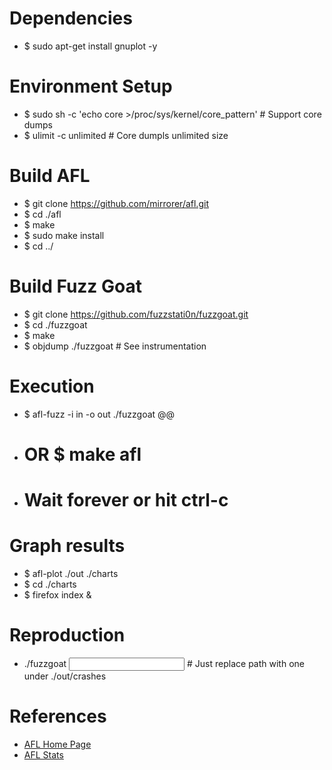 # Dependencies
* $ sudo apt-get install gnuplot -y

# Environment Setup
* $ sudo sh -c 'echo core >/proc/sys/kernel/core_pattern'   # Support core dumps 
* $ ulimit -c unlimited # Core dumpls unlimited size

# Build AFL
* $ git clone https://github.com/mirrorer/afl.git
* $ cd ./afl
* $ make
* $ sudo make install
* $ cd ../

# Build Fuzz Goat
* $ git clone https://github.com/fuzzstati0n/fuzzgoat.git
* $ cd ./fuzzgoat
* $ make
* $ objdump ./fuzzgoat # See instrumentation

# Execution
* $ afl-fuzz -i in -o out ./fuzzgoat @@ 
* # OR $ make afl
* # Wait forever or hit ctrl-c

# Graph results
* $ afl-plot ./out ./charts
* $ cd ./charts
* $ firefox index &

# Reproduction
* ./fuzzgoat <input json path>   # Just replace path with one under ./out/crashes

# References
* [AFL Home Page](https://lcamtuf.coredump.cx/afl/)
* [AFL Stats](https://github.com/google/AFL/blob/master/docs/status_screen.txt)
